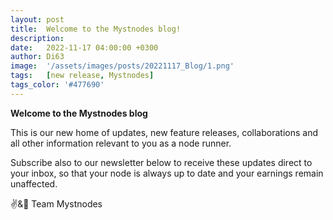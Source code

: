 ```yaml
---
layout: post
title:  Welcome to the Mystnodes blog!
description:
date:   2022-11-17 04:00:00 +0300
author: Di63
image:  '/assets/images/posts/20221117_Blog/1.png'
tags:   [new release, Mystnodes]
tags_color: '#477690'
---
```

**Welcome to the Mystnodes blog**

This is our new home of updates, new feature releases, collaborations and all other information relevant to you as a node runner. 

Subscribe also to our newsletter below to receive these updates direct to your inbox, so that your node is always up to date and your earnings remain unaffected. 

:v:&:purple_heart:
Team Mystnodes

